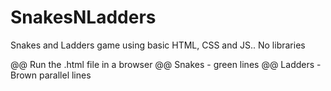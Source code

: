 # SnakesNLadders
Snakes and Ladders game using basic HTML, CSS and JS.. No libraries


@@ Run the .html file in a browser
@@ Snakes - green lines
@@ Ladders - Brown parallel lines
